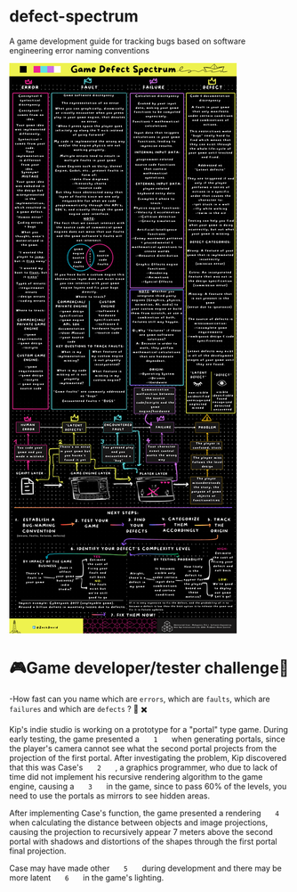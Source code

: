 # defect-spectrum
A game development guide for tracking bugs based on software engineering error naming conventions

![](https://github.com/zakkaiProxy/defect-spectrum/blob/main/blueprint/defect-spectrum.png)

# 🎮Game developer/tester challenge🎴 

-How fast can you name which are `errors`, which are `faults`, which are `failures` and which are `defects` ? 👾 ✖️ 

Kip's indie studio is working on a prototype for a "portal" type game. During early testing, the game presented a `    1    ` when generating portals, since the player's camera cannot see what the second portal projects from the projection of the first portal. After investigating the problem, Kip discovered that this was Case's `    2    ` , a graphics programmer, who due to lack of time did not implement his recursive rendering algorithm to the game engine, causing a `    3    ` in the game, since to pass 60% of the levels, you need to use the portals as mirrors to see hidden areas.

After implementing Case's function, the game presented a rendering `    4    ` when calculating the distance between objects and image projections, causing the projection to recursively appear 7 meters above the second portal with shadows and distortions of the shapes through the first portal final projection.

Case may have made other `    5    ` during development and there may be more latent `    6    ` in the game's lighting.

